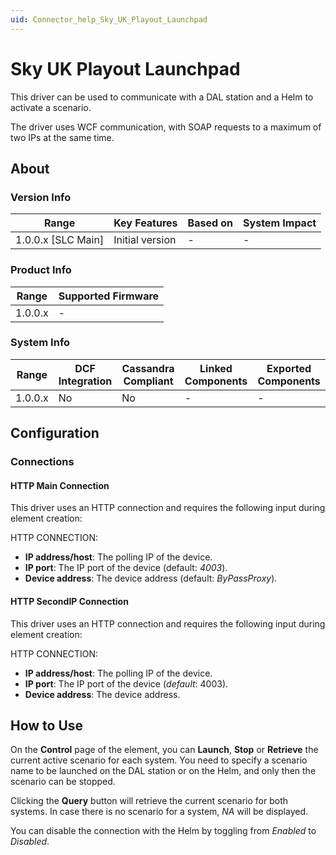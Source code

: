 ```yaml
---
uid: Connector_help_Sky_UK_Playout_Launchpad
---
```


# Sky UK Playout Launchpad

This driver can be used to communicate with a DAL station and a Helm to activate a scenario.

The driver uses WCF communication, with SOAP requests to a maximum of two IPs at the same time.

## About

### Version Info

| **Range**            | **Key Features** | **Based on** | **System Impact** |
|----------------------|------------------|--------------|-------------------|
| 1.0.0.x \[SLC Main\] | Initial version  | \-           | \-                |

### Product Info

| **Range** | **Supported Firmware** |
|-----------|------------------------|
| 1.0.0.x   | \-                     |

### System Info

| **Range** | **DCF Integration** | **Cassandra Compliant** | **Linked Components** | **Exported Components** |
|-----------|---------------------|-------------------------|-----------------------|-------------------------|
| 1.0.0.x   | No                  | No                      | \-                    | \-                      |

## Configuration

### Connections

#### HTTP Main Connection

This driver uses an HTTP connection and requires the following input during element creation:

HTTP CONNECTION:

- **IP address/host**: The polling IP of the device.
- **IP port**: The IP port of the device (default: *4003*).
- **Device address**: The device address (default: *ByPassProxy*).

#### HTTP SecondIP Connection

This driver uses an HTTP connection and requires the following input during element creation:

HTTP CONNECTION:

- **IP address/host**: The polling IP of the device.
- **IP port**: The IP port of the device (*default*: 4003).
- **Device address**: The device address.

## How to Use

On the **Control** page of the element, you can **Launch**, **Stop** or **Retrieve** the current active scenario for each system. You need to specify a scenario name to be launched on the DAL station or on the Helm, and only then the scenario can be stopped.

Clicking the **Query** button will retrieve the current scenario for both systems. In case there is no scenario for a system, *NA* will be displayed.

You can disable the connection with the Helm by toggling from *Enabled* to *Disabled*.
